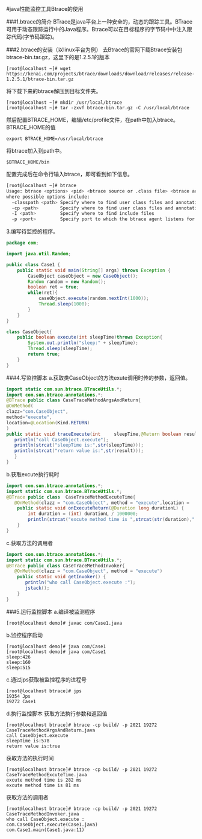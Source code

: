 #java性能监控工具Btrace的使用

###1.btrace的简介
BTrace是java平台上一种安全的，动态的跟踪工具。BTrace可用于动态跟踪运行中的Java程序。Btrace可以在目标程序的字节码中中注入跟踪代码(字节码跟踪)。

###2.btrace的安装（以linux平台为例）
去Btrace的官网下载Btrace安装包btrace-bin.tar.gz，这里下的是1.2.5.1的版本
```shell
[root@localhost ~]# wget https://kenai.com/projects/btrace/downloads/download/releases/release-1.2.5.1/btrace-bin.tar.gz
```
将下载下来的btrace解压到目标文件夹。
```shell
[root@localhost ~]# mkdir /usr/local/btrace
[root@localhost ~]# tar -zxvf btrace-bin.tar.gz -C /usr/local/btrace
```
然后配置BTRACE_HOME，编辑/etc/profile文件，在path中加入btrace。
BTRACE_HOME的值
```
export BTRACE_HOME=/usr/local/btrace
```
将btrace加入到path中。
```shell
$BTRACE_HOME/bin
```
配置完成后在命令行输入btrace，即可看到如下信息。
```sh
[root@localhost ~]# btrace
Usage: btrace <options> <pid> <btrace source or .class file> <btrace arguments>
where possible options include:
  -classpath <path> Specify where to find user class files and annotation processors
  -cp <path>        Specify where to find user class files and annotation processors
  -I <path>         Specify where to find include files
  -p <port>         Specify port to which the btrace agent listens for clients
```
3.编写待监控的程序。
```java
package com;

import java.util.Random;

public class Case1 {
	public static void main(String[] args) throws Exception {
		CaseObject caseObject = new CaseObject();
		Random random = new Random();
		boolean ret = true;
        while(ret){
        	caseObject.execute(random.nextInt(1000));
        	Thread.sleep(1000);
        }
	}
}

class CaseObject{
	public boolean execute(int sleepTime)throws Exception{
		System.out.println("sleep:" + sleepTime);
		Thread.sleep(sleepTime);
		return true;
	}
}
```
###4.写监控脚本
a.获取类CaseObject的方法exute调用时传的参数，返回值。
```java
import static com.sun.btrace.BTraceUtils.*;
import com.sun.btrace.annotations.*;
@BTrace public class CaseTraceMethodArgsAndReturn{
@OnMethod(
clazz="com.CaseObject",
method="execute",
location=@Location(Kind.RETURN)
)
public static void traceExecute(int     sleepTime,@Return boolean result){
   println("call CaseObject.execute");
   println(strcat("sleepTime is:",str(sleepTime)));
   println(strcat("return value is:",str(result)));
   }
}
```

b.获取excute执行耗时
```java
import com.sun.btrace.annotations.*;
import static com.sun.btrace.BTraceUtils.*;
@BTrace public class  CaseTraceMethodExcuteTime{
   @OnMethod(clazz = "com.CaseObject", method = "execute",location =       @Location(Kind.RETURN))
    public static void onExecuteReturn(@Duration long durationL) {
        int duration = (int) durationL / 1000000;
        println(strcat("excute method time is ",strcat(str(duration)," ms ")));
    }
}
```
c.获取方法的调用者
```java
import com.sun.btrace.annotations.*;
import static com.sun.btrace.BTraceUtils.*;
@BTrace public class CaseTraceMethodInvoker{
   @OnMethod(clazz = "com.CaseObject", method = "execute")
    public static void getInvoker() {
       println("who call CaseObject.execute :");
       jstack();
    }
}
```
###5.运行监控脚本
a.编译被监测程序
```shell
[root@localhost demo]# javac com/Case1.java 
```
b.监控程序启动
```shell
[root@localhost demo]# java com/Case1
[root@localhost demo]# java com/Case1
sleep:426
sleep:160
sleep:515
```
c.通过jps获取被监控程序的进程号
```shell
[root@localhost btrace]# jps
19354 Jps
19272 Case1
```
d.执行监控脚本
获取方法执行参数和返回值
```shell
[root@localhost btrace]# btrace -cp build/ -p 2021 19272 CaseTraceMethodArgsAndReturn.java  
call CaseObject.execute
sleepTime is:578
return value is:true
```
获取方法的执行时间
```shell
[root@localhost btrace]# btrace -cp build/ -p 2021 19272 CaseTraceMethodExcuteTime.java 
excute method time is 282 ms 
excute method time is 81 ms 
```
获取方法的调用者
```shell
[root@localhost btrace]# btrace -cp build/ -p 2021 19272 CaseTraceMethodInvoker.java 
who call CaseObject.execute :
com.CaseObject.execute(Case1.java)
com.Case1.main(Case1.java:11)
```